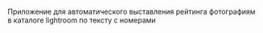 Приложение для автоматического выставления рейтинга фотографиям в каталоге lightroom по тексту с номерами